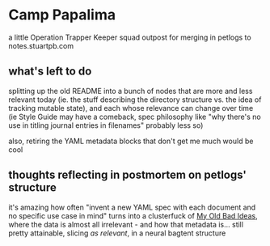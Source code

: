 # Camp Papalima

a little Operation Trapper Keeper squad outpost for merging in petlogs to notes.stuartpb.com

## what's left to do

splitting up the old README into a bunch of nodes that are more and less relevant today (ie. the stuff describing the directory structure vs. the idea of tracking mutable state), and each whose relevance can change over time (ie Style Guide may have a comeback, spec philosophy like "why there's no use in titling journal entries in filenames" probably less so)

also, retiring the YAML metadata blocks that don't get me much would be cool

## thoughts reflecting in postmortem on petlogs' structure

it's amazing how often "invent a new YAML spec with each document and no specific use case in mind" turns into a clusterfuck of [My Old Bad Ideas][], where the data is almost all irrelevant - and how that metadata is... still pretty attainable, slicing *as relevant*, in a neural bagtent structure

[My Old Bad Ideas]: f3f3d6ba-6342-415a-9f3b-ab4f1d75a692.md
